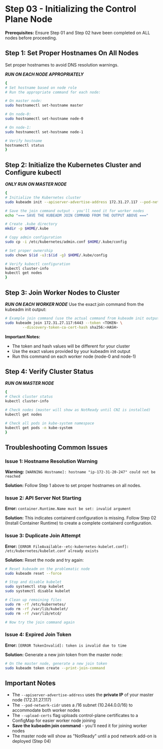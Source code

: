 # Step 03 - Initializing the Control Plane Node

**Prerequisites:** Ensure Step 01 and Step 02 have been completed on ALL nodes before proceeding.

## Step 1: Set Proper Hostnames On All Nodes
Set proper hostnames to avoid DNS resolution warnings.

***RUN ON EACH NODE APPROPRIATELY***
```bash
{
# Set hostname based on node role
# Run the appropriate command for each node:

# On master node:
sudo hostnamectl set-hostname master

# On node-0:
sudo hostnamectl set-hostname node-0

# On node-1:
sudo hostnamectl set-hostname node-1

# Verify hostname
hostnamectl status
}
```

## Step 2: Initialize the Kubernetes Cluster and Configure kubectl

***ONLY RUN ON MASTER NODE***
```bash
{
# Initialize the Kubernetes cluster
sudo kubeadm init --apiserver-advertise-address 172.31.27.117 --pod-network-cidr "10.244.0.0/16" --upload-certs

# Save the join command output - you'll need it for worker nodes
echo "=== SAVE THE KUBEADM JOIN COMMAND FROM THE OUTPUT ABOVE ==="

# Create .kube directory
mkdir -p $HOME/.kube

# Copy admin configuration
sudo cp -i /etc/kubernetes/admin.conf $HOME/.kube/config

# Set proper ownership
sudo chown $(id -u):$(id -g) $HOME/.kube/config

# Verify kubectl configuration
kubectl cluster-info
kubectl get nodes
}
```

## Step 3: Join Worker Nodes to Cluster

***RUN ON EACH WORKER NODE***
Use the exact join command from the kubeadm init output:

```bash
# Example join command (use the actual command from kubeadm init output):
sudo kubeadm join 172.31.27.117:6443 --token <TOKEN> \
        --discovery-token-ca-cert-hash sha256:<HASH>
```

**Important Notes:**
- The token and hash values will be different for your cluster
- Use the exact values provided by your kubeadm init output
- Run this command on each worker node (node-0 and node-1)











## Step 4: Verify Cluster Status

***RUN ON MASTER NODE***
```bash
{
# Check cluster status
kubectl cluster-info

# Check nodes (master will show as NotReady until CNI is installed)
kubectl get nodes

# Check all pods in kube-system namespace
kubectl get pods -n kube-system
}
```

## Troubleshooting Common Issues

### Issue 1: Hostname Resolution Warning
**Warning:** `[WARNING Hostname]: hostname "ip-172-31-20-247" could not be reached`

**Solution:** Follow Step 1 above to set proper hostnames on all nodes.

### Issue 2: API Server Not Starting
**Error:** `container.Runtime.Name must be set: invalid argument`

**Solution:** This indicates containerd configuration is missing. Follow Step 02 (Install Container Runtime) to create a complete containerd configuration.

### Issue 3: Duplicate Join Attempt
**Error:** `[ERROR FileAvailable--etc-kubernetes-kubelet.conf]: /etc/kubernetes/kubelet.conf already exists`

**Solution:** Reset the node and try again:

```bash
# Reset kubeadm on the problematic node
sudo kubeadm reset --force

# Stop and disable kubelet
sudo systemctl stop kubelet
sudo systemctl disable kubelet

# Clean up remaining files
sudo rm -rf /etc/kubernetes/
sudo rm -rf /var/lib/kubelet/
sudo rm -rf /var/lib/etcd/

# Now try the join command again
```

### Issue 4: Expired Join Token
**Error:** `[ERROR TokenInvalid]: token is invalid due to time`

**Solution:** Generate a new join token from the master node:

```bash
# On the master node, generate a new join token
sudo kubeadm token create --print-join-command
```

## Important Notes
- The `--apiserver-advertise-address` uses the **private IP** of your master node (172.31.27.117)
- The `--pod-network-cidr` uses a /16 subnet (10.244.0.0/16) to accommodate both worker nodes
- The `--upload-certs` flag uploads control-plane certificates to a ConfigMap for easier worker node joining
- **Save the kubeadm join command** - you'll need it for joining worker nodes
- The master node will show as "NotReady" until a pod network add-on is deployed (Step 04)